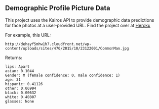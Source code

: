 ## Demographic Profile Picture Data

This project uses the Kairos API to provide demographic data predictions for face photos at a user-provided URL. Find the project over at [Heroku](https://hey-but-what-about.herokuapp.com/)


For example, this URL:

```
http://dehayf5mhw1h7.cloudfront.net/wp-content/uploads/sites/470/2015/10/23122001/CommonMan.jpg
```

Returns:

```
lips: Apart
asian: 0.1044
Gender: M (female confidence: 0, male confidence: 1)
age: 31
hispanic: 0.41126
other: 0.06994
black: 0.00632
white: 0.40807
glasses: None
```

